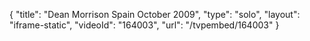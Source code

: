 {
    "title": "Dean Morrison Spain October 2009",
    "type": "solo",
    "layout": "iframe-static",
    "videoId": "164003",
    "url": "\/tvpembed\/164003"
}